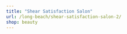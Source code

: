 ```yaml
---
title: "Shear Satisfaction Salon"
url: /long-beach/shear-satisfaction-salon-2/
shop: beauty
---
```

